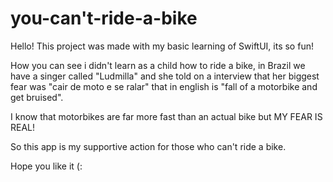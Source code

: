 # you-can't-ride-a-bike

Hello! This project was made with my basic learning of SwiftUI, its so fun!

How you can see i didn't learn as a child how to ride a bike, in Brazil we have a singer called "Ludmilla" 
and she told on a interview that her biggest fear was "cair de moto e se ralar" that in english is "fall of a motorbike and get bruised".

I know that motorbikes are far more fast than an actual bike but MY FEAR IS REAL!

So this app is my supportive action for those who can't ride a bike.

Hope you like it (:
